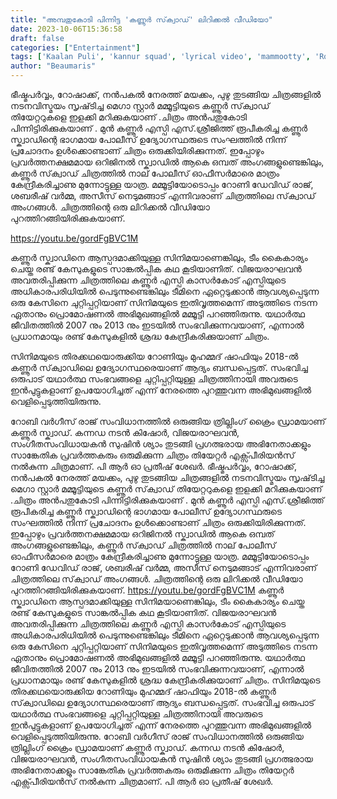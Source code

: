 ```yaml
---
title: "അമ്പതുകോടി പിന്നിട്ട 'കണ്ണൂർ സ്‌ക്വാഡ്' ലിറിക്കൽ വീഡിയോ"
date: 2023-10-06T15:36:58
draft: false
categories: ["Entertainment"]
tags: ['Kaalan Puli', 'kannur squad', 'lyrical video', 'mammootty', 'Roby Varghese Raj', 'Sushin Shyam']
author: "Beaumaris"
---
```


ഭീഷ്മപർവ്വം, റോഷാക്ക്, നൻപകൽ നേരത്ത് മയക്കം, പുഴു തുടങ്ങിയ ചിത്രങ്ങളിൽ നടനവിസ്മയം സൃഷ്‌ടിച്ച മെഗാ സ്റ്റാർ മമ്മൂട്ടിയുടെ കണ്ണൂർ സ്‌ക്വാഡ് തിയേറ്ററുകളെ ഇളക്കി മറിക്കുകയാണ് .ചിത്രം അൻപതുകോടി പിന്നിട്ടിരിക്കുകയാണ് . മുൻ കണ്ണൂർ എസ്പി എസ്.ശ്രീജിത്ത് രൂപീകരിച്ച കണ്ണൂർ സ്ക്വാഡിന്റെ ഭാഗമായ പോലീസ് ഉദ്യോഗസ്ഥരുടെ സംഘത്തിൽ നിന്ന് പ്രചോദനം ഉൾക്കൊണ്ടാണ് ചിത്രം ഒരുക്കിയിരിക്കുന്നത്. ഇപ്പോഴും പ്രവർത്തനക്ഷമമായ ഒറിജിനൽ സ്ക്വാഡിൽ ആകെ ഒമ്പത് അംഗങ്ങളുണ്ടെങ്കിലും, കണ്ണൂർ സ്‌ക്വാഡ് ചിത്രത്തിൽ നാല് പോലീസ് ഓഫീസർമാരെ മാത്രം കേന്ദ്രീകരിച്ചാണു മുന്നോട്ടുള്ള യാത്ര. മമ്മൂട്ടിയോടൊപ്പം റോണി ഡേവിഡ് രാജ്, ശബരീഷ് വർമ്മ, അസീസ് നെടുമങ്ങാട് എന്നിവരാണ് ചിത്രത്തിലെ സ്‌ക്വാഡ് അംഗങ്ങൾ. ചിത്രത്തിന്റെ ഒരു ലിറിക്കൽ വീഡിയോ പുറത്തിറങ്ങിയിരിക്കുകയാണ്.

https://youtu.be/gordFgBVC1M

കണ്ണൂർ സ്ക്വാഡിനെ ആസ്പദമാക്കിയുള്ള സിനിമയാണെങ്കിലും, ടീം കൈകാര്യം ചെയ്ത രണ്ട് കേസുകളുടെ സാങ്കൽപ്പിക കഥ കൂടിയാണിത്. വിജയരാഘവൻ അവതരിപ്പിക്കുന്ന ചിത്രത്തിലെ കണ്ണൂർ എസ്പി കാസർകോട് എസ്പിയുടെ അധികാരപരിധിയിൽ പെടുന്നുണ്ടെങ്കിലും ടീമിനെ ഏറ്റെടുക്കാൻ ആവശ്യപ്പെടുന്ന ഒരു കേസിനെ ചുറ്റിപ്പറ്റിയാണ് സിനിമയുടെ ഇതിവൃത്തമെന്ന് അടുത്തിടെ നടന്ന ഏതാനും പ്രൊമോഷണൽ അഭിമുഖങ്ങളിൽ മമ്മൂട്ടി പറഞ്ഞിരുന്നു. യഥാർത്ഥ ജീവിതത്തിൽ 2007 നും 2013 നും ഇടയിൽ സംഭവിക്കുന്നവയാണ്, എന്നാൽ പ്രധാനമായും രണ്ട് കേസുകളിൽ ശ്രദ്ധ കേന്ദ്രീകരിക്കുയാണ് ചിത്രം.

സിനിമയുടെ തിരക്കഥയൊരുക്കിയ റോണിയും മുഹമ്മദ് ഷാഫിയും 2018-ൽ കണ്ണൂർ സ്‌ക്വാഡിലെ ഉദ്യോഗസ്ഥരെയാണ് ആദ്യം ബന്ധപ്പെട്ടത്. സംഭവിച്ച ഒരുപാട് യഥാർത്ഥ സംഭവങ്ങളെ ചുറ്റിപ്പറ്റിയുള്ള ചിത്രത്തിനായി അവരുടെ ഇൻപുട്ടുകളാണ് ഉപയോഗിച്ചത് എന്ന് നേരത്തെ പുറത്തുവന്ന അഭിമുഖങ്ങളിൽ വെളിപ്പെടുത്തിയിരുന്നു.

റോബി വർഗീസ് രാജ് സംവിധാനത്തിൽ ഒരുങ്ങിയ ത്രില്ലിംഗ് ക്രൈം ഡ്രാമയാണ് കണ്ണൂർ സ്ക്വാഡ്. കന്നഡ നടൻ കിഷോർ, വിജയരാഘവൻ, സംഗീതസംവിധായകൻ സുഷിൻ ശ്യാം തുടങ്ങി പ്രഗത്ഭരായ അഭിനേതാക്കളും സാങ്കേതിക പ്രവർത്തകരും ഒരുമിക്കുന്ന ചിത്രം തിയേറ്റർ എക്സ്പീരിയൻസ് നൽകുന്ന ചിത്രമാണ്. പി ആർ ഓ പ്രതീഷ് ശേഖർ.
ഭീഷ്മപർവ്വം, റോഷാക്ക്, നൻപകൽ നേരത്ത് മയക്കം, പുഴു തുടങ്ങിയ ചിത്രങ്ങളിൽ നടനവിസ്മയം സൃഷ്‌ടിച്ച മെഗാ സ്റ്റാർ മമ്മൂട്ടിയുടെ കണ്ണൂർ സ്‌ക്വാഡ് തിയേറ്ററുകളെ ഇളക്കി മറിക്കുകയാണ് .ചിത്രം അൻപതുകോടി പിന്നിട്ടിരിക്കുകയാണ് . മുൻ കണ്ണൂർ എസ്പി എസ്.ശ്രീജിത്ത് രൂപീകരിച്ച കണ്ണൂർ സ്ക്വാഡിന്റെ ഭാഗമായ പോലീസ് ഉദ്യോഗസ്ഥരുടെ സംഘത്തിൽ നിന്ന് പ്രചോദനം ഉൾക്കൊണ്ടാണ് ചിത്രം ഒരുക്കിയിരിക്കുന്നത്. ഇപ്പോഴും പ്രവർത്തനക്ഷമമായ ഒറിജിനൽ സ്ക്വാഡിൽ ആകെ ഒമ്പത് അംഗങ്ങളുണ്ടെങ്കിലും, കണ്ണൂർ സ്‌ക്വാഡ് ചിത്രത്തിൽ നാല് പോലീസ് ഓഫീസർമാരെ മാത്രം കേന്ദ്രീകരിച്ചാണു മുന്നോട്ടുള്ള യാത്ര. മമ്മൂട്ടിയോടൊപ്പം റോണി ഡേവിഡ് രാജ്, ശബരീഷ് വർമ്മ, അസീസ് നെടുമങ്ങാട് എന്നിവരാണ് ചിത്രത്തിലെ സ്‌ക്വാഡ് അംഗങ്ങൾ. ചിത്രത്തിന്റെ ഒരു ലിറിക്കൽ വീഡിയോ പുറത്തിറങ്ങിയിരിക്കുകയാണ്. https://youtu.be/gordFgBVC1M കണ്ണൂർ സ്ക്വാഡിനെ ആസ്പദമാക്കിയുള്ള സിനിമയാണെങ്കിലും, ടീം കൈകാര്യം ചെയ്ത രണ്ട് കേസുകളുടെ സാങ്കൽപ്പിക കഥ കൂടിയാണിത്. വിജയരാഘവൻ അവതരിപ്പിക്കുന്ന ചിത്രത്തിലെ കണ്ണൂർ എസ്പി കാസർകോട് എസ്പിയുടെ അധികാരപരിധിയിൽ പെടുന്നുണ്ടെങ്കിലും ടീമിനെ ഏറ്റെടുക്കാൻ ആവശ്യപ്പെടുന്ന ഒരു കേസിനെ ചുറ്റിപ്പറ്റിയാണ് സിനിമയുടെ ഇതിവൃത്തമെന്ന് അടുത്തിടെ നടന്ന ഏതാനും പ്രൊമോഷണൽ അഭിമുഖങ്ങളിൽ മമ്മൂട്ടി പറഞ്ഞിരുന്നു. യഥാർത്ഥ ജീവിതത്തിൽ 2007 നും 2013 നും ഇടയിൽ സംഭവിക്കുന്നവയാണ്, എന്നാൽ പ്രധാനമായും രണ്ട് കേസുകളിൽ ശ്രദ്ധ കേന്ദ്രീകരിക്കുയാണ് ചിത്രം. സിനിമയുടെ തിരക്കഥയൊരുക്കിയ റോണിയും മുഹമ്മദ് ഷാഫിയും 2018-ൽ കണ്ണൂർ സ്‌ക്വാഡിലെ ഉദ്യോഗസ്ഥരെയാണ് ആദ്യം ബന്ധപ്പെട്ടത്. സംഭവിച്ച ഒരുപാട് യഥാർത്ഥ സംഭവങ്ങളെ ചുറ്റിപ്പറ്റിയുള്ള ചിത്രത്തിനായി അവരുടെ ഇൻപുട്ടുകളാണ് ഉപയോഗിച്ചത് എന്ന് നേരത്തെ പുറത്തുവന്ന അഭിമുഖങ്ങളിൽ വെളിപ്പെടുത്തിയിരുന്നു. റോബി വർഗീസ് രാജ് സംവിധാനത്തിൽ ഒരുങ്ങിയ ത്രില്ലിംഗ് ക്രൈം ഡ്രാമയാണ് കണ്ണൂർ സ്ക്വാഡ്. കന്നഡ നടൻ കിഷോർ, വിജയരാഘവൻ, സംഗീതസംവിധായകൻ സുഷിൻ ശ്യാം തുടങ്ങി പ്രഗത്ഭരായ അഭിനേതാക്കളും സാങ്കേതിക പ്രവർത്തകരും ഒരുമിക്കുന്ന ചിത്രം തിയേറ്റർ എക്സ്പീരിയൻസ് നൽകുന്ന ചിത്രമാണ്. പി ആർ ഓ പ്രതീഷ് ശേഖർ.
